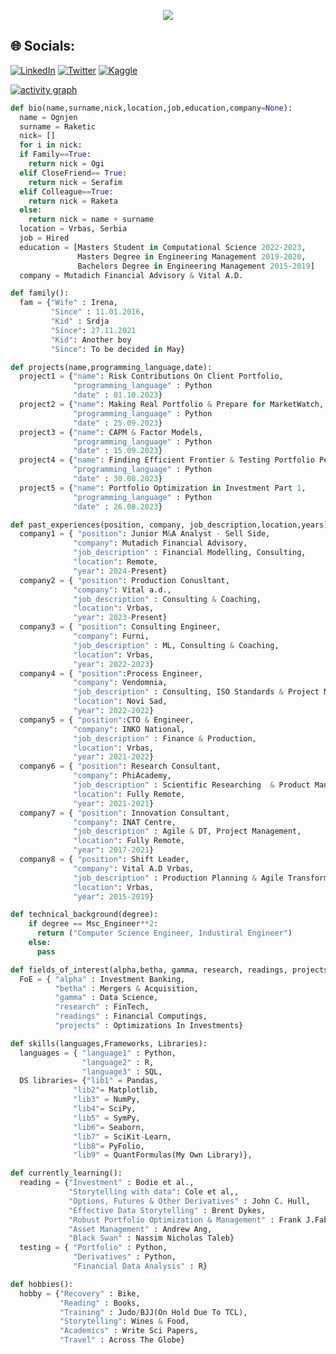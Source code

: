 <p align="center">
  <a href="https://github.com/raketic-ognjenreadme-typing-svg">
    <img src="https://readme-typing-svg.demolab.com/?lines=Ognjen%20is%20here;Husband;Father%20of%20One;Master%20in%20Engineering^2;Fields%20of%20interest:;Mergers&Acquisitions;Sales;Investments;Programming; Wines&font=Roboto%20Slab%20Code&center=true&width=540&height=55&color=539BF5&vCenter=true&pause=600&size=22" /></a>
</p>

## 🌐 Socials:
[![LinkedIn](https://img.shields.io/badge/LinkedIn-%230077B5.svg?logo=linkedin&logoColor=white)](https://linkedin.com/in/https://www.linkedin.com/in/ognjen-raketic/) [![Twitter](https://img.shields.io/badge/Twitter-%231DA1F2.svg?logo=Twitter&logoColor=white)](https://twitter.com/https://twitter.com/Ognjen_MCF) [![Kaggle](https://img.shields.io/badge/Kaggle-%231DA1F2.svg?logo=Kaggle&logoColor=white)](https://www.kaggle.com/ognjenr23)

[![activity graph](https://github-readme-activity-graph.vercel.app/graph?username=raketic-ognjen&theme=github-dark-dimmed&custom_title=Ognjen's%20Activity%20Graph&hide_border=true)](https://github.com/ashutosh00710/github-readme-activity-graph)

```py
def bio(name,surname,nick,location,job,education,company=None):
  name = Ognjen
  surname = Raketic
  nick= []
  for i in nick:
  if Family==True:
    return nick = Ogi
  elif CloseFriend== True:
    return nick = Serafim
  elif Colleague==True:
    return nick = Raketa
  else:
    return nick = name + surname
  location = Vrbas, Serbia
  job = Hired
  education = [Masters Student in Computational Science 2022-2023,
               Masters Degree in Engineering Management 2019-2020,
               Bachelors Degree in Engineering Management 2015-2019]
  company = Mutadich Financial Advisory & Vital A.D.
```
```py
def family():
  fam = {"Wife" : Irena,
         "Since" : 11.01.2016,
         "Kid" : Srdja
         "Since": 27.11.2021
         "Kid": Another boy
         "Since": To be decided in May}
```
```py
def projects(name,programming_language,date):
  project1 = {"name": Risk Contributions On Client Portfolio,
              "programming_language" : Python
              "date" : 01.10.2023}
  project2 = {"name": Making Real Portfolio & Prepare for MarketWatch,
              "programming_language" : Python
              "date" : 25.09.2023}
  project3 = {"name": CAPM & Factor Models,
              "programming_language" : Python
              "date" : 15.09.2023}
  project4 = {"name": Finding Efficient Frontier & Testing Portfolio Performances,
              "programming_language" : Python
              "date" : 30.08.2023}
  project5 = {"name": Portfolio Optimization in Investment Part 1,
              "programming_language" : Python
              "date" : 26.08.2023}
```
```py
def past_experiences(position, company, job_description,location,years):
  company1 = { "position": Junior M&A Analyst - Sell Side,
              "company": Mutadich Financial Advisory,
              "job_description" : Financial Modelling, Consulting,
              "location": Remote,
              "year": 2024-Present}
  company2 = { "position": Production Conusltant,
              "company": Vital a.d.,
              "job_description" : Consulting & Coaching,
              "location": Vrbas,
              "year": 2023-Present}
  company3 = { "position": Consulting Engineer,
              "company": Furni,
              "job_description" : ML, Consulting & Coaching,
              "location": Vrbas,
              "year": 2022-2023}
  company4 = { "position":Process Engineer,
              "company": Vendomnia,
              "job_description" : Consulting, ISO Standards & Project Management,
              "location": Novi Sad,
              "year": 2022-2022}
  company5 = { "position":CTO & Engineer,
              "company": INKO National,
              "job_description" : Finance & Production,
              "location": Vrbas,
              "year": 2021-2022}
  company6 = { "position": Research Consultant,
              "company": PhiAcademy,
              "job_description" : Scientific Researching  & Product Management,
              "location": Fully Remote,
              "year": 2021-2021}
  company7 = { "position": Innovation Consultant,
              "company": INAT Centre,
              "job_description" : Agile & DT, Project Management,
              "location": Fully Remote,
              "year": 2017-2021}
  company8 = { "position": Shift Leader,
              "company": Vital A.D Vrbas,
              "job_description" : Production Planning & Agile Transformator,
              "location": Vrbas,
              "year": 2015-2019}
```
```py
def technical_background(degree):
    if degree == Msc_Engineer**2:
      return ("Computer Science Engineer, Industiral Engineer")
    else:
      pass
```
```py
def fields_of_interest(alpha,betha, gamma, research, readings, projects):
  FoE = { "alpha" : Investment Banking,
          "betha" : Mergers & Acquisition,
          "gamma" : Data Science,
          "research" : FinTech,
          "readings" : Financial Computings,
          "projects" : Optimizations In Investments}
```
```py
def skills(languages,Frameworks, Libraries):
  languages = { "language1" : Python,
                "language2" : R,
                "language3" : SQL,
  DS libraries= {"lib1" = Pandas,
              "lib2"= Matplotlib,
              "lib3" = NumPy,
              "lib4"= SciPy,
              "lib5" = SymPy,
              "lib6"= Seaborn,
              "lib7" = SciKit-Learn,
              "lib8"= PyFolio,
              "lib9" = QuantFormulas(My Own Library)},
```
```py
def currently_learning():
  reading = {"Investment" : Bodie et al.,
             "Storytelling with data": Cole et al,,
             "Options, Futures & Other Derivatives" : John C. Hull,
             "Effective Data Storytelling" : Brent Dykes,
             "Robust Portfolio Optimization & Management" : Frank J.Fabozzi et al.,
             "Asset Management" : Andrew Ang,
             "Black Swan" : Nassim Nicholas Taleb}
  testing = { "Portfolio" : Python,
              "Derivatives" : Python,
              "Financial Data Analysis" : R}
```
```py
def hobbies():
  hobby = {"Recovery" : Bike,
           "Reading" : Books,
           "Training" : Judo/BJJ(On Hold Due To TCL),
           "Storytelling": Wines & Food,
           "Academics" : Write Sci Papers,
           "Travel" : Across The Globe}
```
